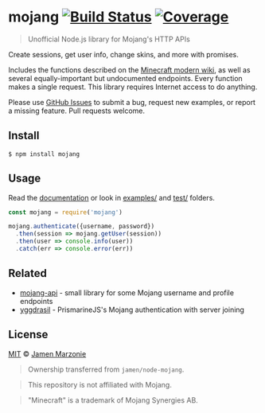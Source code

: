 <!-- repo location specific -->
[docs]: https://maccelerated.github.io/node-mojang
[issues]: https://github.com/maccelerated/node-mojang/issues
[build]: https://api.travis-ci.org/maccelerated/node-mojang.svg?branch=master
[travis]: https://travis-ci.org/maccelerated/node-mojang
[coverage]: https://codecov.io/gh/maccelerated/node-mojang/branch/master/graph/badge.svg
[codecov]: https://codecov.io/gh/maccelerated/node-mojang

# mojang [![Build Status][build]][travis] [![Coverage][coverage]][codecov]

> Unofficial Node.js library for Mojang's HTTP APIs

Create sessions, get user info, change skins, and more with promises.

Includes the functions described on the [Minecraft modern wiki](http://wiki.vg/Main_Page), as well as several equally-important but undocumented endpoints. Every function makes a single request. This library requires Internet access to do anything.

Please use [GitHub Issues][issues] to submit a bug, request new examples, or report a missing feature. Pull requests welcome.

## Install
```shell
$ npm install mojang
```

## Usage
Read the [documentation][docs] or look in [examples/](/examples) and [test/](/test) folders.

```js
const mojang = require('mojang')

mojang.authenticate({username, password})
  .then(session => mojang.getUser(session))
  .then(user => console.info(user))
  .catch(err => console.error(err))
```

## Related

- [mojang-api](https://github.com/minecrafter/mojang-api) - small library for some Mojang username and profile endpoints
- [yggdrasil](https://github.com/zekesonxx/node-yggdrasil) - PrismarineJS's Mojang authentication with server joining

## License

[MIT](LICENSE) © [Jamen Marzonie](https://github.com/jamen)

> Ownership transferred from `jamen/node-mojang`.

> This repository is not affiliated with Mojang.

> "Minecraft" is a trademark of Mojang Synergies AB.
